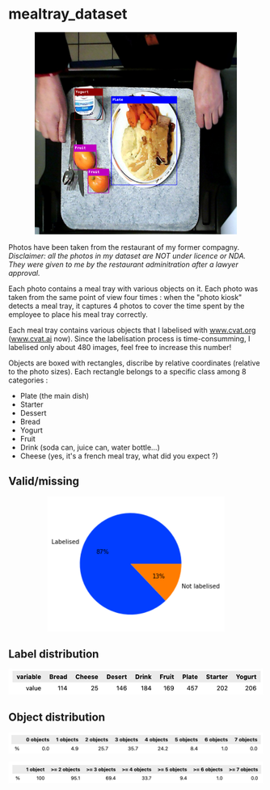 # mealtray_dataset

<p align="center">
  <img src="contents/ex_img.png?raw=true" alt="img_ex" width="400"/>
</p>

Photos have been taken from the restaurant of my former compagny.\
*Disclaimer: all the photos in my dataset are NOT under licence or NDA. They were given to me by the restaurant adminitration after a lawyer approval.*


Each photo contains a meal tray with various objects on it. Each photo was taken from the same point of view four times : when the "photo kiosk" detects a meal tray, it captures 4 photos to cover the time spent by the employee to place his meal tray correctly.

Each meal tray contains various objects that I labelised with www.cvat.org (www.cvat.ai now). Since the labelisation process is time-consumming, I labelised only about 480 images, feel free to increase this number!

Objects are boxed with rectangles, discribe by relative coordinates (relative to the photo sizes). Each rectangle belongs to a specific class among 8 categories : 
* Plate (the main dish)
* Starter
* Dessert
* Bread
* Yogurt
* Fruit
* Drink (soda can, juice can, water bottle...)
* Cheese (yes, it's a french meal tray, what did you expect ?)


## Valid/missing
<p align="center">
  <img src="contents/dataviz_piechart.png?raw=true" alt="piechart" width="350"/>
</p>

## Label distribution
<p align="center">
  <img src="contents/dataviz_label_distribution.png?raw=true" width="600"/>
</p>


## Object distribution
<p align="center">
  <img src="contents/dataviz_percentObj.png?raw=true" width="600"/>
</p>
<p align="center">
  <img src="contents/dataviz_percentObj2.png?raw=true" width="600"/>
</p>



